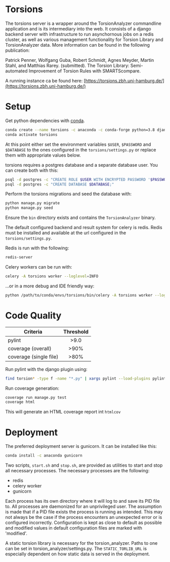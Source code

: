 # Torsions

The torsions server is a wrapper around the TorsionAnalyzer commandline application and is its intermediary into the 
web. It consists of a django backend server with infrastructure to run asynchornous jobs on a redis cluster, as well as
various management functionality for Torsion Library and TorsionAnalyzer data. More information can be found in the
following publication:

Patrick Penner, Wolfgang Guba, Robert Schmidt, Agnes Meyder, Martin Stahl, and Matthias Rarey. (submitted).
The Torsion Library: Semi-automated Improvement of Torsion Rules with SMARTScompare.

A running instance ca be found here: [https://torsions.zbh.uni-hamburg.de/](https://torsions.zbh.uni-hamburg.de/)

# Setup

Get python dependencies with [conda](https://docs.conda.io/en/latest/miniconda.html).
```bash
conda create --name torsions -c anaconda -c conda-forge python=3.8 django celery psycopg2 redis redis-py vine pylint pylint-django coverage
conda activate torsions
```

At this point either set the environment variables `$USER`, `$PASSWORD` and
`$DATABASE` to the ones configured in the `torsions/settings.py` or replace them with appropriate values below.

torsions requires a postgres database and a separate database user. You can
create both with this:
```bash
psql -d postgres -c "CREATE ROLE $USER WITH ENCRYPTED PASSWORD '$PASSWORD'; ALTER ROLE $USER WITH LOGIN CREATEDB;"
psql -d postgres -c "CREATE DATABASE $DATABASE;"
```

Perform the torsions migrations and seed the database with:
```bash
python manage.py migrate
python manage.py seed
```

Ensure the `bin` directory exists and contains the `TorsionAnalyzer` binary.

The default configured backend and result system for celery is redis. Redis
must be installed and available at the url configured in the
`torsions/settings.py`.

Redis is run with the following:
```bash
redis-server
```

Celery workers can be run with:
```bash
celery -A torsions worker --loglevel=INFO
```
...or in a more debug and IDE friendly way:
```bash
python /path/to/conda/envs/torsions/bin/celery -A torsions worker --loglevel=INFO
```

# Code Quality

| Criteria               | Threshold     |
| -------------          |:-------------:|
| pylint                 | \>9.0         |
| coverage (overall)     | \>90%         |
| coverage (single file) | \>80%         |

Run pylint with the django plugin using:
```bash
find torsion* -type f -name "*.py" | xargs pylint --load-plugins pylint_django --django-settings-module=torsions.settings
```

Run coverage generation:
```bash
coverage run manage.py test
coverage html
```
This will generate an HTML coverage report int `htmlcov`

# Deployment

The preferred deployment server is gunicorn. It can be installed like this:
```bash
conda install -c anaconda gunicorn
```

Two scripts, `start.sh` and `stop.sh`, are provided as utilities to start and
stop all necessary processes. The necessary processes are the following:

 - redis
 - celery worker
 - gunicorn

Each process has its own directory where it will log to and save its PID file
to. All processes are daemonized for an unprivileged user. The assumption is
made that if a PID file exists the process is running as intended. This may not
always be the case if the process encounters an unexpected error or is
configured incorrectly. Configuration is kept as close to default as possible
and modified values in default configuration files are marked with 'modified'.

A static torsion library is necessary for the torsion\_analyzer. Paths to one
can be set in torsion\_analyzer/settings.py. The `STATIC_TORLIB_URL` is
especially dependent on how static data is served in the deployment.

